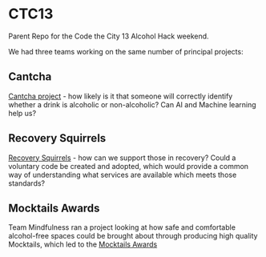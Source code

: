 # CTC13
Parent Repo for the Code the City 13 Alcohol Hack weekend.

We had three teams working on the same number of principal projects:

## Cantcha
[Cantcha project](https://github.com/CodeTheCity/cantcha) - how likely is it that someone will correctly identify whether a drink is alcoholic or non-alcoholic? Can AI and Machine learning help us?

## Recovery Squirrels
[Recovery Squirrels](https://github.com/CodeTheCity/recoverysquirrel) - how can we support those in recovery? Could a voluntary code be created and adopted, which would provide a common way of understanding what services are available which meets those standards?

## Mocktails Awards
Team Mindfulness ran a project looking at how safe and comfortable alcohol-free spaces could be brought about through producing high quality Mocktails, which led to the [Mocktails Awards](https://github.com/CodeTheCity/mocktailsawards) 
